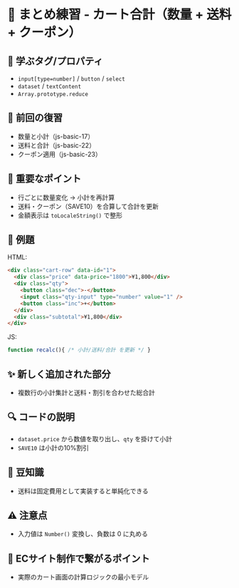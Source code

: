 # 🧩 まとめ練習 - カート合計（数量 + 送料 + クーポン）

## **🧩 学ぶタグ/プロパティ**
- `input[type=number]` / `button` / `select`
- `dataset` / `textContent`
- `Array.prototype.reduce`

## **🔁 前回の復習**
- 数量と小計（js-basic-17）
- 送料と合計（js-basic-22）
- クーポン適用（js-basic-23）

## **📌 重要なポイント**
- 行ごとに数量変化 → 小計を再計算
- 送料・クーポン（SAVE10）を合算して合計を更新
- 金額表示は `toLocaleString()` で整形

## **🧪 例題**
HTML:
```html
<div class="cart-row" data-id="1">
  <div class="price" data-price="1800">¥1,800</div>
  <div class="qty">
    <button class="dec">-</button>
    <input class="qty-input" type="number" value="1" />
    <button class="inc">+</button>
  </div>
  <div class="subtotal">¥1,800</div>
</div>
```
JS:
```js
function recalc(){ /* 小計/送料/合計 を更新 */ }
```

## **✨ 新しく追加された部分**
- 複数行の小計集計と送料・割引を合わせた総合計

## **🔍 コードの説明**
- `dataset.price` から数値を取り出し、`qty` を掛けて小計
- `SAVE10` は小計の10%割引

## **📖 豆知識**
- 送料は固定費用として実装すると単純化できる

## **⚠️ 注意点**
- 入力値は `Number()` 変換し、負数は 0 に丸める

## **🛒 ECサイト制作で繋がるポイント**
- 実際のカート画面の計算ロジックの最小モデル

